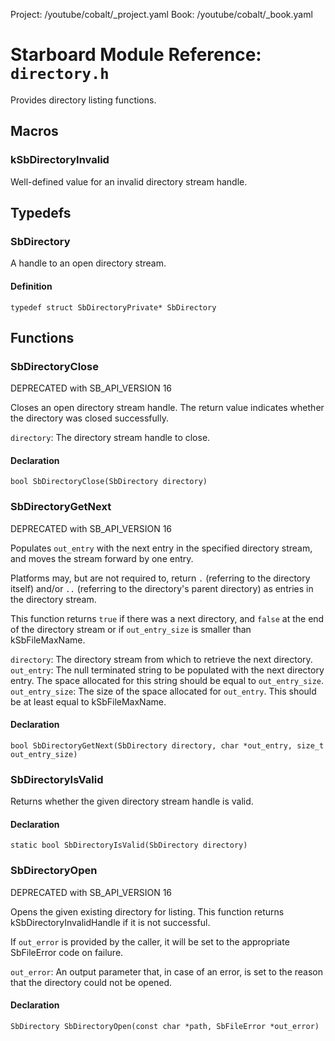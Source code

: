 Project: /youtube/cobalt/_project.yaml
Book: /youtube/cobalt/_book.yaml

# Starboard Module Reference: `directory.h`

Provides directory listing functions.

## Macros

### kSbDirectoryInvalid

Well-defined value for an invalid directory stream handle.

## Typedefs

### SbDirectory

A handle to an open directory stream.

#### Definition

```
typedef struct SbDirectoryPrivate* SbDirectory
```

## Functions

### SbDirectoryClose

DEPRECATED with SB_API_VERSION 16

Closes an open directory stream handle. The return value indicates whether the
directory was closed successfully.

`directory`: The directory stream handle to close.

#### Declaration

```
bool SbDirectoryClose(SbDirectory directory)
```

### SbDirectoryGetNext

DEPRECATED with SB_API_VERSION 16

Populates `out_entry` with the next entry in the specified directory stream, and
moves the stream forward by one entry.

Platforms may, but are not required to, return `.` (referring to the directory
itself) and/or `..` (referring to the directory's parent directory) as entries
in the directory stream.

This function returns `true` if there was a next directory, and `false` at the
end of the directory stream or if `out_entry_size` is smaller than
kSbFileMaxName.

`directory`: The directory stream from which to retrieve the next directory.
`out_entry`: The null terminated string to be populated with the next directory
entry. The space allocated for this string should be equal to `out_entry_size`.
`out_entry_size`: The size of the space allocated for `out_entry`. This should
be at least equal to kSbFileMaxName.

#### Declaration

```
bool SbDirectoryGetNext(SbDirectory directory, char *out_entry, size_t out_entry_size)
```

### SbDirectoryIsValid

Returns whether the given directory stream handle is valid.

#### Declaration

```
static bool SbDirectoryIsValid(SbDirectory directory)
```

### SbDirectoryOpen

DEPRECATED with SB_API_VERSION 16

Opens the given existing directory for listing. This function returns
kSbDirectoryInvalidHandle if it is not successful.

If `out_error` is provided by the caller, it will be set to the appropriate
SbFileError code on failure.

`out_error`: An output parameter that, in case of an error, is set to the reason
that the directory could not be opened.

#### Declaration

```
SbDirectory SbDirectoryOpen(const char *path, SbFileError *out_error)
```
